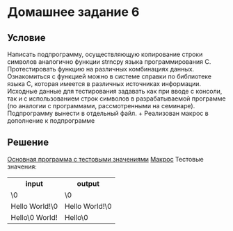 # Домашнее задание 6
## Условие 
Написать подпрограмму, осуществляющую копирование строки символов аналогично функции strncpy языка программирования C. Протестировать функцию на различных комбинациях данных. Ознакомиться с функцией можно в системе справки по библиотеке языка C, которая имеется в различных источниках информации. Исходные данные для тестирования задавать как при вводе с консоли, так и с использованием строк символов в разрабатываемой программе (по аналогии с программами, рассмотренными на семинаре). Подпрограмму вынести в отдельный файл.
+ 
Реализован макрос в дополнение к подпрограмме
## Решение
[Основная программа с тестовыми значениями](HW6/main.asm)
[Макрос](HW6/macro.asm)
Тестовые значения: 
<table>
    <tr>
        <th>input</th>
        <th>output</th>
    </tr>
    <tr>
        <td>\0</td>
        <td>\0</td>
    </tr>
    <tr>
        <td>Hello World!\0</td>
        <td>Hello World!\0</td>
    </tr>
    <tr>
        <td>Hello\0 World!</td>
        <td>Hello\0</td>
    </tr>
</table>
